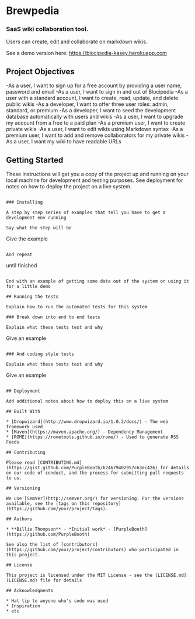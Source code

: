 # Brewpedia

### SaaS wiki collaboration tool.

Users can create, edit and collaborate on markdown wikis.

See a demo version here: https://blocipedia-kasey.herokuapp.com

## Project Objectives

-As a user, I want to sign up for a free account by providing a user name, password and email
-As a user, I want to sign in and out of Blocipedia
-As a user with a standard account, I want to create, read, update, and delete public wikis
-As a developer, I want to offer three user roles: admin, standard, or premium
-As a developer, I want to seed the development database automatically with users and wikis
-As a user, I want to upgrade my account from a free to a paid plan
-As a premium user, I want to create private wikis
-As a user, I want to edit wikis using Markdown syntax
-As a premium user, I want to add and remove collaborators for my private wikis
-As a user, I want my wiki to have readable URLs


## Getting Started

These instructions will get you a copy of the project up and running on your local machine for development and testing purposes. See deployment for notes on how to deploy the project on a live system.

```

### Installing

A step by step series of examples that tell you have to get a development env running

Say what the step will be

```
Give the example
```

And repeat

```
until finished
```

End with an example of getting some data out of the system or using it for a little demo

## Running the tests

Explain how to run the automated tests for this system

### Break down into end to end tests

Explain what these tests test and why

```
Give an example
```

### And coding style tests

Explain what these tests test and why

```
Give an example
```

## Deployment

Add additional notes about how to deploy this on a live system

## Built With

* [Dropwizard](http://www.dropwizard.io/1.0.2/docs/) - The web framework used
* [Maven](https://maven.apache.org/) - Dependency Management
* [ROME](https://rometools.github.io/rome/) - Used to generate RSS Feeds

## Contributing

Please read [CONTRIBUTING.md](https://gist.github.com/PurpleBooth/b24679402957c63ec426) for details on our code of conduct, and the process for submitting pull requests to us.

## Versioning

We use [SemVer](http://semver.org/) for versioning. For the versions available, see the [tags on this repository](https://github.com/your/project/tags).

## Authors

* **Billie Thompson** - *Initial work* - [PurpleBooth](https://github.com/PurpleBooth)

See also the list of [contributors](https://github.com/your/project/contributors) who participated in this project.

## License

This project is licensed under the MIT License - see the [LICENSE.md](LICENSE.md) file for details

## Acknowledgments

* Hat tip to anyone who's code was used
* Inspiration
* etc
